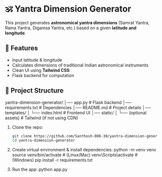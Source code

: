 # 🕉️ Yantra Dimension Generator

This project generates **astronomical yantra dimensions** (Samrat Yantra, Rama Yantra, Digamsa Yantra, etc.) based on a given **latitude and longitude**.

## 🚀 Features
- Input latitude & longitude
- Calculates dimensions of traditional Indian astronomical instruments
- Clean UI using **Tailwind CSS**
- Flask backend for computation

## 📂 Project Structure
yantra-dimension-generator/
│── app.py                 # Flask backend
│── requirements.txt       # Dependencies
│── README.md              # Project details
│── templates/
│   └── index.html         # Frontend UI
│── static/
│   └── (optional assets)  # Tailwind (if not using CDN)

1. Clone the repo:
   ```bash
   git clone https://github.com/Santhosh-006-30/yantra-dimension-generator.git
   cd yantra-dimension-generator

2. Create virtual environment & install dependencies:
python -m venv venv
source venv/bin/activate   # (Linux/Mac)
venv\Scripts\activate      # (Windows)
pip install -r requirements.txt

3. Run the app:
python app.py

